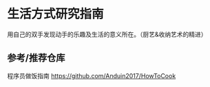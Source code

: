 # 生活方式研究指南

用自己的双手发现动手的乐趣及生活的意义所在。（厨艺&amp;收纳艺术的精进）

## 参考/推荐仓库
程序员做饭指南
https://github.com/Anduin2017/HowToCook
